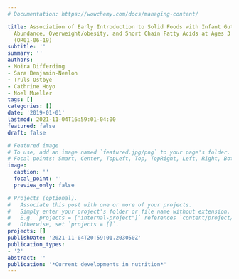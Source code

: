 ```yaml
---
# Documentation: https://wowchemy.com/docs/managing-content/

title: Association of Early Introduction to Solid Foods with Infant Gut Microbiota
  Abundance, Overweight/obesity, and Short Chain Fatty Acids at Ages 3 and 12 Months
  (OR01-06-19)
subtitle: ''
summary: ''
authors:
- Moira Differding
- Sara Benjamin-Neelon
- Truls Ostbye
- Cathrine Hoyo
- Noel Mueller
tags: []
categories: []
date: '2019-01-01'
lastmod: 2021-11-04T16:59:01-04:00
featured: false
draft: false

# Featured image
# To use, add an image named `featured.jpg/png` to your page's folder.
# Focal points: Smart, Center, TopLeft, Top, TopRight, Left, Right, BottomLeft, Bottom, BottomRight.
image:
  caption: ''
  focal_point: ''
  preview_only: false

# Projects (optional).
#   Associate this post with one or more of your projects.
#   Simply enter your project's folder or file name without extension.
#   E.g. `projects = ["internal-project"]` references `content/project/deep-learning/index.md`.
#   Otherwise, set `projects = []`.
projects: []
publishDate: '2021-11-04T20:59:01.203050Z'
publication_types:
- '2'
abstract: ''
publication: '*Current developments in nutrition*'
---
```

